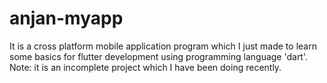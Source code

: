 # anjan-myapp
It is a cross platform mobile application program which I just made to learn some basics for flutter development using programming language 'dart'. Note: it is an incomplete project which I have been doing recently.
